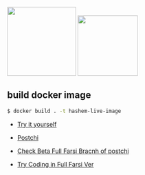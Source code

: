 <img src="https://hash-vee.fandogh.cloud/static/image/hashemi3.svg" width=160px>  <img src="https://fandogh.cloud/_nuxt/img/ec61bda.svg" width=140px> 


## build docker image 

```bash
$ docker build . -t hashem-live-image
```
* [Try it yourself](https://hash-vee.fandogh.cloud/)

* [Postchi](https://github.com/mr-hashemi/postchi)
* [Check Beta Full Farsi Bracnh of postchi](https://github.com/mr-hashemi/postchi/tree/fa)
* [Try Coding in Full Farsi Ver](https://fa-hash-vee.fandogh.cloud/)
